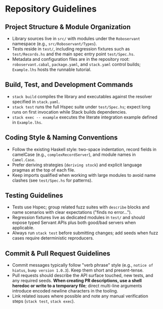 # Repository Guidelines

## Project Structure & Module Organization
- Library sources live in `src/` with modules under the `Roboservant` namespace (e.g., `src/Roboservant/Types`).
- Tests reside in `test/`, including regression fixtures such as `test/Records.hs` and the main spec entry point `test/Spec.hs`.
- Metadata and configuration files are in the repository root: `roboservant.cabal`, `package.yaml`, and `stack.yaml` control builds; `Example.lhs` hosts the runnable tutorial.

## Build, Test, and Development Commands
- `stack build` compiles the library and executables against the resolver specified in `stack.yaml`.
- `stack test` runs the full Hspec suite under `test/Spec.hs`; expect long runs on first invocation while Stack builds dependencies.
- `stack exec -- example` executes the literate integration example defined in `Example.lhs`.

## Coding Style & Naming Conventions
- Follow the existing Haskell style: two-space indentation, record fields in camelCase (e.g., `complexRecordServer`), and module names in `Camel.Case`.
- Prefer deriving strategies (`deriving stock`) and explicit language pragmas at the top of each file.
- Keep imports qualified when working with large modules to avoid name clashes (see `test/Spec.hs` for patterns).

## Testing Guidelines
- Tests use Hspec; group related fuzz suites with `describe` blocks and name scenarios with clear expectations ("finds no error…").
- Regression fixtures live as dedicated modules in `test/` and should expose typed Servant APIs plus both good/bad servers when applicable.
- Always run `stack test` before submitting changes; add seeds when fuzz cases require deterministic reproducers.

## Commit & Pull Request Guidelines
- Commit messages typically follow "verb phrase" style (e.g., `notice of hiatus`, `bump version 1.0.3`). Keep them short and present-tense.
- Pull requests should describe the API surface touched, new tests, and any required seeds. **When creating PR descriptions, use a shell heredoc or write to a temporary file**; direct multi-line arguments introduce encoded newline characters in the tooling.
- Link related issues where possible and note any manual verification steps (`stack test`, `stack exec`).

